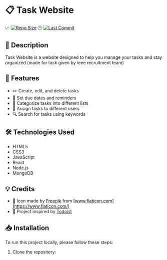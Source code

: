 # 📋 Task Website

📈 [![Repo Size](https://img.shields.io/badge/Repo%20Size-1.2MB-blue?style=flat-square)](https://github.com/pydeep9026/task-website)
🕒 [![Last Commit](https://img.shields.io/github/last-commit/pydeep9026/task-website?style=flat-square)](https://github.com/yourusername/task-website/commits/master)

## 📝 Description

Task Website is a website designed to help you manage your tasks and stay organized.(made for task given by ieee recruitment team)

## 🚀 Features

- ✏️ Create, edit, and delete tasks
- 📅 Set due dates and reminders
- 📂 Categorize tasks into different lists
- 👥 Assign tasks to different users
- 🔍 Search for tasks using keywords

## 🛠️ Technologies Used

- HTML5
- CSS3
- JavaScript
- React
- Node.js
- MongoDB

## 💡 Credits

- 🎨 Icon made by [Freepik](https://www.freepik.com) from [www.flaticon.com](https://www.flaticon.com/)
- 🙌 Project inspired by [Todoist](https://todoist.com/)

## 📥 Installation

To run this project locally, please follow these steps:

1. Clone the repository:


